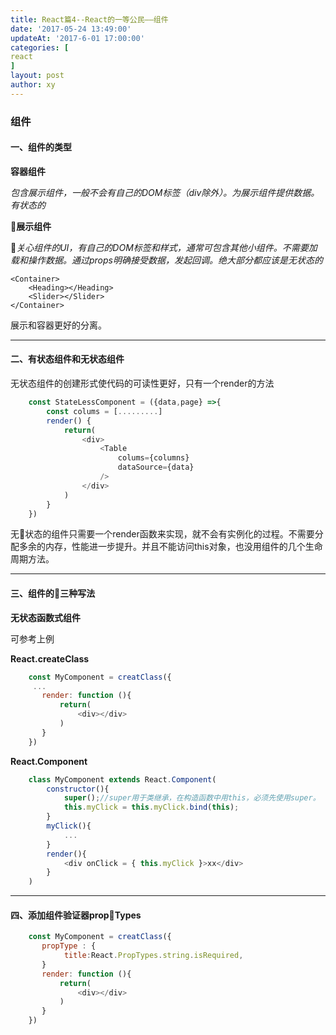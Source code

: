 ```yaml
---
title: React篇4--React的一等公民——组件
date: '2017-05-24 13:49:00'
updateAt: '2017-6-01 17:00:00'
categories: [
react
]
layout: post
author: xy
---
```


### 组件

#### 一、组件的类型

**容器组件**

*包含展示组件，一般不会有自己的DOM标签（div除外）。为展示组件提供数据。有状态的*

**展示组件**

*关心组件的UI，有自己的DOM标签和样式，通常可包含其他小组件。不需要加载和操作数据。通过props明确接受数据，发起回调。绝大部分都应该是无状态的*

    <Container>
        <Heading></Heading>
        <Slider></Slider>
    </Container>

展示和容器更好的分离。

****

#### 二、有状态组件和无状态组件

无状态组件的创建形式使代码的可读性更好，只有一个render的方法

```javascript
    const StateLessComponent = ({data,page} =>{
        const colums = [.........]
        render() {
            return(
                <div>
                    <Table
                        colums={columns}
                        dataSource={data}
                    />
                </div>
            )
        }
    })
```

无状态的组件只需要一个render函数来实现，就不会有实例化的过程。不需要分配多余的内存，性能进一步提升。并且不能访问this对象，也没用组件的几个生命周期方法。

****

#### 三、组件的三种写法

**无状态函数式组件**

可参考上例

**React.createClass**

```javascript
    const MyComponent = creatClass({
     ...
       render: function (){
           return(
               <div></div>
           )
       }
    })
```

**React.Component**

```javascript
    class MyComponent extends React.Component(
        constructor(){
            super();//super用于类继承，在构造函数中用this，必须先使用super。
            this.myClick = this.myClick.bind(this);
        }
        myClick(){
            ...
        }
        render(){
            <div onClick = { this.myClick }>xx</div>
        }
    )
```

****


#### 四、添加组件验证器propTypes

```javascript
    const MyComponent = creatClass({
       propType : {
            title:React.PropTypes.string.isRequired,
       }
       render: function (){
           return(
               <div></div>
           )
       }
    })
```

